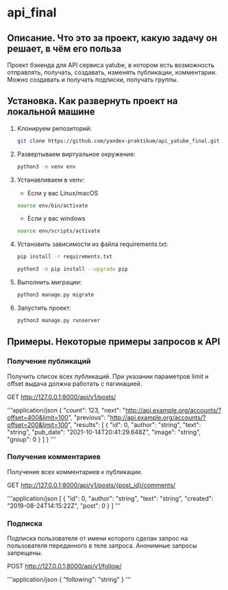 # api_final

## Описание. Что это за проект, какую задачу он решает, в чём его польза

Проект бэкенда для API сервиса yatube, в котором есть возможность
отправлять, получать, создавать, изменять публикации, комментарии.
Можно создавать и получать подписки, получать группы.

## Установка. Как развернуть проект на локальной машине

1. Клонируем репозиторий:

    ```bash
    git clone https://github.com/yandex-praktikum/api_yatube_final.git
    ```

2. Развертываем виртуальное окружение:

    ```bash
    python3 -m venv env
    ```

3. Устанавливаем в venv:

    * Если у вас Linux/macOS

    ```bash
    source env/bin/activate
    ```

    * Если у вас windows

    ```bash
    source env/scripts/activate
    ```

4. Установить зависимости из файла requirements.txt:

    ```bash
    pip install -r requirements.txt
    ```

    ```bash
    python3 -m pip install --upgrade pip
    ```

5. Выполнить миграции:

    ```bash
    python3 manage.py migrate
    ```

6. Запустить проект:

    ```bash
    python3 manage.py runserver
    ```

## Примеры. Некоторые примеры запросов к API

### Получение публикаций

Получить список всех публикаций. При указании параметров limit и offset выдача должна работать с пагинацией.

GET <http://127.0.0.1:8000/api/v1/posts/>

'''application/json
{
  "count": 123,
  "next": "<http://api.example.org/accounts/?offset=400&limit=100>",
  "previous": "<http://api.example.org/accounts/?offset=200&limit=100>",
  "results": [
    {
      "id": 0,
      "author": "string",
      "text": "string",
      "pub_date": "2021-10-14T20:41:29.648Z",
      "image": "string",
      "group": 0
    }
  ]
}
'''

### Получение комментариев

Получение всех комментариев к публикации.

GET <http://127.0.0.1:8000/api/v1/posts/{post_id}/comments/>

'''application/json
[
  {
    "id": 0,
    "author": "string",
    "text": "string",
    "created": "2019-08-24T14:15:22Z",
    "post": 0
  }
]
'''

### Подписка

Подписка пользователя от имени которого сделан запрос на пользователя
переданного в теле запроса. Анонимные запросы запрещены.

POST <http://127.0.0.1:8000/api/v1/follow/>

'''application/json
{
  "following": "string"
}
'''
